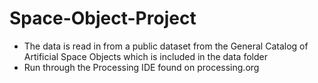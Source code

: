 # Space-Object-Project
- The data is read in from a public dataset from the General Catalog of Artificial Space Objects which is included in the data folder
- Run through the Processing IDE found on processing.org
